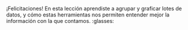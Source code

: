 ¡Felicitaciones! En esta lección aprendiste a agrupar y graficar lotes de datos, y cómo estas herramientas nos permiten entender mejor la información con la que contamos. :glasses: 